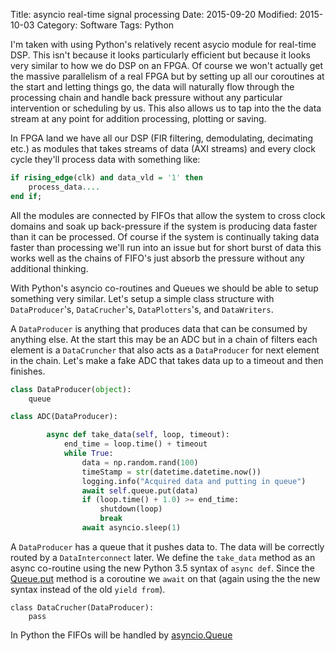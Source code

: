 Title: asyncio real-time signal processing
Date: 2015-09-20
Modified: 2015-10-03
Category: Software
Tags: Python

I'm taken with using Python's relatively recent asycio module for real-time DSP.
This isn't because it looks particularly efficient but because it looks very
similar to how we do DSP on an FPGA. Of course we won't actually get the massive
parallelism of a real FPGA but by setting up all our coroutines at the start and
letting things go, the data will naturally flow through the processing chain and
handle back pressure without any particular intervention or scheduling by us.
This also allows us to tap into the the data stream at any point for addition
processing, plotting or saving.

In FPGA land we have all our DSP (FIR filtering, demodulating, decimating etc.)
as modules that takes streams of data (AXI streams) and every clock cycle
they'll process data with something like:

```VHDL
if rising_edge(clk) and data_vld = '1' then
	process_data....
end if;
```

All the modules are connected by FIFOs that allow the system to cross clock
domains and soak up back-pressure if the system is producing data faster than it
can be processed. Of course if the system is continually taking data faster than
processing we'll run into an issue but for short burst of data this works well
as the chains of FIFO's just absorb the pressure without any additional
thinking.

With Python's asyncio co-routines and Queues we should be able to setup
something very similar. Let's setup a simple class structure with
``DataProducer``'s,  ``DataCrucher``'s, ``DataPlotters``'s, and ``DataWriters``.

A ``DataProducer`` is anything that produces data that can be consumed by
anything else.  At the start this may be an ADC but in a chain of filters each
element is a ``DataCruncher`` that also acts as a ``DataProducer`` for next
element in the chain.  Let's make a fake ADC that takes data up to a timeout
and then finishes.

```python
class DataProducer(object):
	queue

class ADC(DataProducer):

	    async def take_data(self, loop, timeout):
	        end_time = loop.time() + timeout
	        while True:
	            data = np.random.rand(100)
	            timeStamp = str(datetime.datetime.now())
	            logging.info("Acquired data and putting in queue")
	            await self.queue.put(data)
	            if (loop.time() + 1.0) >= end_time:
	                shutdown(loop)
	                break
	            await asyncio.sleep(1)
```

A ``DataProducer`` has a queue that it pushes data to.  The data will be
correctly routed by a ``DataInterconnect`` later. We define the ``take_data``
method as an async co-routine using the new Python 3.5 syntax of ``async def``.
Since the
[Queue.put](https://docs.python.org/3/library/asyncio-queue.html#asyncio.Queue.put)
method is a coroutine we ``await`` on that (again using the the new syntax
instead of the old ``yield from``).

```
class DataCrucher(DataProducer):
	pass

```

In Python the FIFOs will be handled by
[asyncio.Queue](https://docs.python.org/3/library/asyncio-queue.html)
